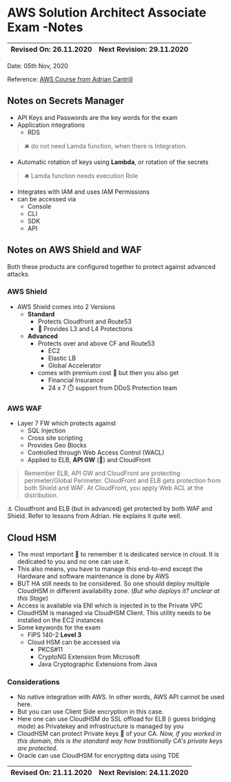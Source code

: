 # AWS Solution Architect Associate Exam -Notes

Revised On: 26.11.2020 | Next Revision: 29.11.2020
-----------------------| -------------------------

Date: 05th Nov, 2020

Reference: [AWS Course from Adrian Cantrill](https://learn.cantrill.io/)

## Notes on Secrets Manager

* API Keys and Passwords are the key words for the exam
* Application integrations
  * RDS

> :bellhop_bell: do not need Lamda function, when there is Integration.

* Automatic rotation of keys using **Lambda**, or rotation of the secrets

> :bellhop_bell: Lamda function needs execution Role

* Integrates with IAM and uses IAM Permissions
* can be accessed via
  * Console
  * CLI
  * SDK
  * API

## Notes on AWS Shield and WAF

Both these products are configured together to protect against advanced attacks.

### AWS Shield

* AWS Shield comes into 2 Versions
  * **Standard**
    * Protects Cloudfront and Route53
    * :magnet: Provides L3 and L4 Protections
  * **Advanced**
    * Protects over and above CF and Route53
      * EC2
      * Elastic LB
      * Global Accelerator
    * comes with premium cost :money_mouth_face: but then you also get
      * Financial Insurance
      * 24 x 7 :stopwatch: support from DDoS Protection team

### AWS WAF

* Layer 7 FW which protects against
  * SQL Injection
  * Cross site scripting
  * Provides Geo Blocks
  * Controlled through Web Access Control (WACL)
  * Applied to ELB, **API GW** (:magnet:) and CloudFront

> Remember ELB, API GW and CloudFront are protecting perimeter/Global Perimeter.
> CloudFront and ELB gets protection from both Shield and WAF. At CloudFront, you apply Web ACL at the distribution.

:anchor: Cloudfront and ELB (but in advanced) get protected by both WAF and Shield. Refer to lessons from Adrian. He explains it quite well.

## Cloud HSM

* The most important :magnet: to remember it is dedicated service in cloud. It is dedicated to you and no one can use it.
* This also means, you have to manage this end-to-end except the Hardware and software maintenance is done by AWS
* BUT HA still needs to be considered. So one should deploy multiple CloudHSM in different availability zone. (_But who deploys it? unclear at this Stage_)
* Access is available via ENI which is injected in to the Private VPC
* CloudHSM is managed via CloudHSM Client. This utility needs to be installed on the EC2 instances
* Some keywords for the exam
  * FIPS 140-2 **Level 3**
  * Cloud HSM can be accessed via
    * PKCS#11
    * CryptoNG Extension from Microsoft
    * Java Cryptographic Extensions from Java

### Considerations

* No native integration with AWS. In other words, AWS API cannot be used here.
* But you can use Client Side encryption in this case.
* Here one can use CloudHSM do SSL offload for ELB (i guess bridging mode) as Privatekey and infrastructure is managed by you
* CloudHSM can protect Private keys :key: of your CA. *Now, if you worked in this domain, this is the standard way how traditionally CA's private keys are protected.*
* Oracle can use CloudHSM for encrypting data using TDE

Revised On: 21.11.2020 | Next Revision: 24.11.2020
-----------------------| -------------------------
